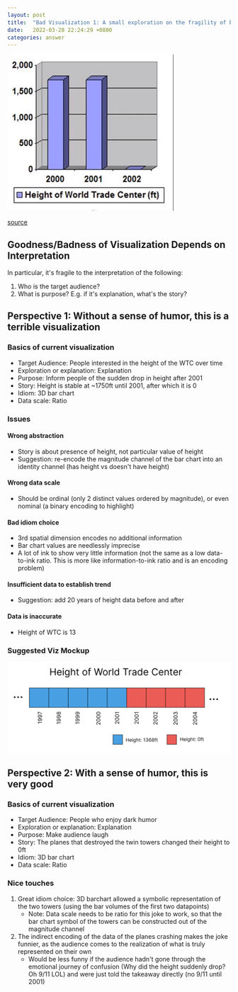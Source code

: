 ```yaml
---
layout: post
title:  "Bad Visualization 1: A small exploration on the fragility of badness"
date:   2022-03-28 22:24:29 +0800
categories: answer
---
```


 ![](/assets/images/twin-towers.png)

 [source](https://www.reddit.com/r/shittydataisbeautiful/comments/gkk8bk/height_of_world_trade_center/)

## Goodness/Badness of Visualization Depends on Interpretation
 In particular, it's fragile to the interpretation of the following:
 1. Who is the target audience?
 2. What is purpose? E.g. if it's explanation, what's the story?

## Perspective 1: Without a sense of humor, this is a terrible visualization
### Basics of current visualization
- Target Audience: People interested in the height of the WTC over time
- Exploration or explanation: Explanation
- Purpose: Inform people of the sudden drop in height after 2001
- Story: Height is stable at ~1750ft until 2001, after which it is 0
- Idiom: 3D bar chart
- Data scale: Ratio

### Issues
#### Wrong abstraction
- Story is about presence of height, not particular value of height
- Suggestion: re-encode the magnitude channel of the bar chart into an identity channel (has height vs doesn't have height)

#### Wrong data scale
- Should be ordinal (only 2 distinct values ordered by magnitude), or even nominal (a binary encoding to highlight)

#### Bad idiom choice
- 3rd spatial dimension encodes no additional information
- Bar chart values are needlessly imprecise
- A lot of ink to show very little information (not the same as a low data-to-ink ratio. This is more like information-to-ink ratio and is an encoding problem)

#### Insufficient data to establish trend
- Suggestion: add 20 years of height data before and after

#### Data is inaccurate
- Height of WTC is 13

### Suggested Viz Mockup
 ![](/assets/images/twin-towers-suggestion.png)
		
## Perspective 2: With a sense of humor, this is very good
### Basics of current visualization
- Target Audience: People who enjoy dark humor 
- Exploration or explanation: Explanation
- Purpose: Make audience laugh
- Story: The planes that destroyed the twin towers changed their height to 0ft
- Idiom: 3D bar chart
- Data scale: Ratio

### Nice touches
1. Great idiom choice: 3D barchart allowed a symbolic representation of the two towers (using the bar volumes of the first two datapoints)
    - Note: Data scale needs to be ratio for this joke to work, so that the bar chart symbol of the towers can be constructed out of the magnitude channel
2. The indirect encoding of the data of the planes crashing makes the joke funnier, as the audience comes to the realization of what is truly represented on their own
    - Would be less funny if the audience hadn't gone through the emotional journey of confusion (Why did the height suddenly drop? Oh 9/11 LOL) and were just told the takeaway directly (no 9/11 until 2001)

